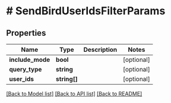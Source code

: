 # # SendBirdUserIdsFilterParams

## Properties

Name | Type | Description | Notes
------------ | ------------- | ------------- | -------------
**include_mode** | **bool** |  | [optional]
**query_type** | **string** |  | [optional]
**user_ids** | **string[]** |  | [optional]

[[Back to Model list]](../../README.md#models) [[Back to API list]](../../README.md#endpoints) [[Back to README]](../../README.md)

